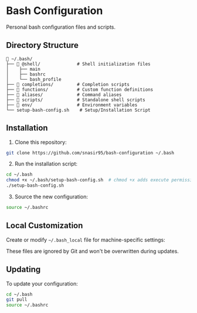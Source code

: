 # Bash Configuration

Personal bash configuration files and scripts.

## Directory Structure

```
📁 ~/.bash/
├── 📁 @shell/              # Shell initialization files
│    ├── main
│    ├── bashrc
│    └── bash_profile
├── 📁 completions/         # Completion scripts
├── 📁 functions/           # Custom function definitions
├── 📁 aliases/             # Command aliases
├── 📁 scripts/             # Standalone shell scripts
├── 📁 env/                 # Environment variables
└── setup-bash-config.sh    # Setup/Installation Script         

```

## Installation

1. Clone this repository:
```bash
git clone https://github.com/snasir95/bash-configuration ~/.bash
```

2. Run the installation script:
```bash
cd ~/.bash
chmod +x ~/.bash/setup-bash-config.sh  # chmod +x adds execute permissions to the setup-bash-config.sh file.
./setup-bash-config.sh
```

3. Source the new configuration:
```bash
source ~/.bashrc
```

## Local Customization

Create or modify `~/.bash_local` file for machine-specific settings:
<!-- - `~/.bash/env/variables_local`
- `~/.bash/aliases/aliases_local` -->

These files are ignored by Git and won't be overwritten during updates.

## Updating

To update your configuration:

```bash
cd ~/.bash
git pull
source ~/.bashrc
```